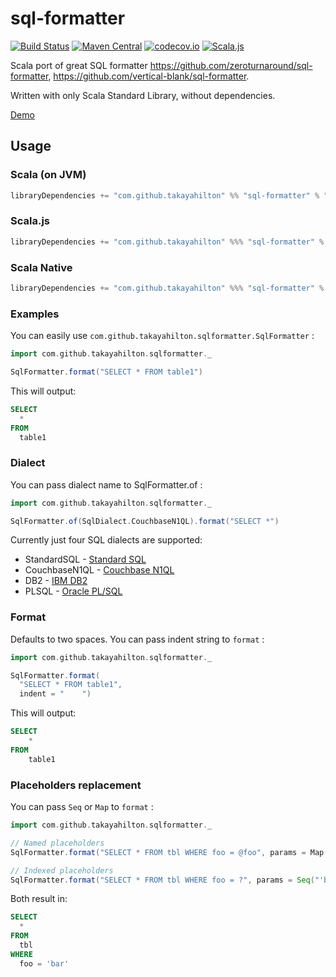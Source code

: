 # sql-formatter

[![Build Status](https://travis-ci.org/takayahilton/sql-formatter.png?branch=master)](https://travis-ci.org/takayahilton/sql-formatter)
[![Maven Central](https://img.shields.io/maven-central/v/com.github.takayahilton/sql-formatter_2.12.svg?label=Maven%20Central)](https://search.maven.org/search?q=g:%22com.github.takayahilton%22%20AND%20a:%22sql-formatter_2.12%22)
[![codecov.io](http://codecov.io/github/takayahilton/sql-formatter/coverage.svg?branch=master)](https://codecov.io/gh/takayahilton/sql-formatter/branch/master)
[![Scala.js](https://www.scala-js.org/assets/badges/scalajs-1.0.0.svg)](https://github.com/takayahilton/sql-formatter#scalajs)

Scala port of great SQL formatter <https://github.com/zeroturnaround/sql-formatter>, <https://github.com/vertical-blank/sql-formatter>.

Written with only Scala Standard Library, without dependencies.

[Demo](https://takayahilton.github.io/sql-formatter/)

## Usage

### Scala (on JVM)

```sbt
libraryDependencies += "com.github.takayahilton" %% "sql-formatter" % "1.1.0"
```

### Scala.js

```sbt
libraryDependencies += "com.github.takayahilton" %%% "sql-formatter" % "1.1.0"
```


### Scala Native

```sbt
libraryDependencies += "com.github.takayahilton" %%% "sql-formatter" % "1.1.0"
```

### Examples

You can easily use `com.github.takayahilton.sqlformatter.SqlFormatter` :

```scala
import com.github.takayahilton.sqlformatter._

SqlFormatter.format("SELECT * FROM table1")
```

This will output:

```sql
SELECT
  *
FROM
  table1
```

### Dialect

You can pass dialect name to SqlFormatter.of :

```scala
import com.github.takayahilton.sqlformatter._

SqlFormatter.of(SqlDialect.CouchbaseN1QL).format("SELECT *")
```

Currently just four SQL dialects are supported:

- StandardSQL - [Standard SQL](https://en.wikipedia.org/wiki/SQL:2011)
- CouchbaseN1QL - [Couchbase N1QL](http://www.couchbase.com/n1ql)
- DB2 - [IBM DB2](https://www.ibm.com/analytics/us/en/technology/db2/)
- PLSQL - [Oracle PL/SQL](http://www.oracle.com/technetwork/database/features/plsql/index.html)

### Format

Defaults to two spaces.
You can pass indent string to `format` :

```scala
import com.github.takayahilton.sqlformatter._

SqlFormatter.format(
  "SELECT * FROM table1",
  indent = "    ")
```

This will output:

```sql
SELECT
    *
FROM
    table1
```

### Placeholders replacement

You can pass `Seq` or `Map` to `format` :

```scala
import com.github.takayahilton.sqlformatter._

// Named placeholders
SqlFormatter.format("SELECT * FROM tbl WHERE foo = @foo", params = Map("foo" -> "'bar'"))

// Indexed placeholders
SqlFormatter.format("SELECT * FROM tbl WHERE foo = ?", params = Seq("'bar'"))
```

Both result in:

```sql
SELECT
  *
FROM
  tbl
WHERE
  foo = 'bar'
```
